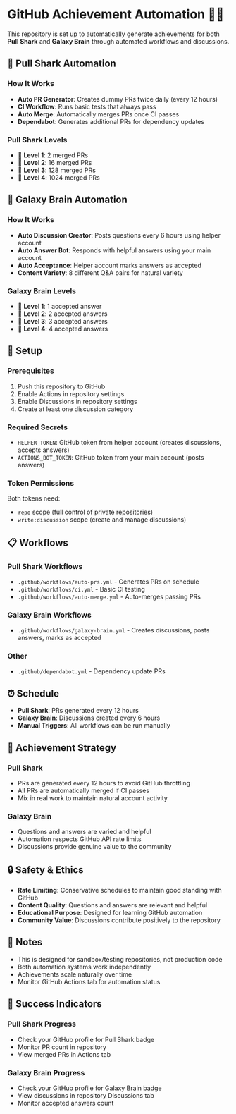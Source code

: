 # GitHub Achievement Automation 🦈🧠

This repository is set up to automatically generate achievements for both **Pull Shark** and **Galaxy Brain** through automated workflows and discussions.

## 🦈 Pull Shark Automation

### How It Works
- **Auto PR Generator**: Creates dummy PRs twice daily (every 12 hours)
- **CI Workflow**: Runs basic tests that always pass
- **Auto Merge**: Automatically merges PRs once CI passes
- **Dependabot**: Generates additional PRs for dependency updates

### Pull Shark Levels
- 🦈 **Level 1**: 2 merged PRs
- 🦈 **Level 2**: 16 merged PRs  
- 🦈 **Level 3**: 128 merged PRs
- 🦈 **Level 4**: 1024 merged PRs

## 🧠 Galaxy Brain Automation

### How It Works
- **Auto Discussion Creator**: Posts questions every 6 hours using helper account
- **Auto Answer Bot**: Responds with helpful answers using your main account
- **Auto Acceptance**: Helper account marks answers as accepted
- **Content Variety**: 8 different Q&A pairs for natural variety

### Galaxy Brain Levels
- 🧠 **Level 1**: 1 accepted answer
- 🧠 **Level 2**: 2 accepted answers
- 🧠 **Level 3**: 3 accepted answers
- 🧠 **Level 4**: 4 accepted answers

## 🚀 Setup

### Prerequisites
1. Push this repository to GitHub
2. Enable Actions in repository settings
3. Enable Discussions in repository settings
4. Create at least one discussion category

### Required Secrets
- `HELPER_TOKEN`: GitHub token from helper account (creates discussions, accepts answers)
- `ACTIONS_BOT_TOKEN`: GitHub token from your main account (posts answers)

### Token Permissions
Both tokens need:
- `repo` scope (full control of private repositories)
- `write:discussion` scope (create and manage discussions)

## 📋 Workflows

### Pull Shark Workflows
- `.github/workflows/auto-prs.yml` - Generates PRs on schedule
- `.github/workflows/ci.yml` - Basic CI testing
- `.github/workflows/auto-merge.yml` - Auto-merges passing PRs

### Galaxy Brain Workflows
- `.github/workflows/galaxy-brain.yml` - Creates discussions, posts answers, marks as accepted

### Other
- `.github/dependabot.yml` - Dependency update PRs

## ⏰ Schedule

- **Pull Shark**: PRs generated every 12 hours
- **Galaxy Brain**: Discussions created every 6 hours
- **Manual Triggers**: All workflows can be run manually

## 🎯 Achievement Strategy

### Pull Shark
- PRs are generated every 12 hours to avoid GitHub throttling
- All PRs are automatically merged if CI passes
- Mix in real work to maintain natural account activity

### Galaxy Brain
- Questions and answers are varied and helpful
- Automation respects GitHub API rate limits
- Discussions provide genuine value to the community

## 🔒 Safety & Ethics

- **Rate Limiting**: Conservative schedules to maintain good standing with GitHub
- **Content Quality**: Questions and answers are relevant and helpful
- **Educational Purpose**: Designed for learning GitHub automation
- **Community Value**: Discussions contribute positively to the repository

## 📝 Notes

- This is designed for sandbox/testing repositories, not production code
- Both automation systems work independently
- Achievements scale naturally over time
- Monitor GitHub Actions tab for automation status

## 🎉 Success Indicators

### Pull Shark Progress
- Check your GitHub profile for Pull Shark badge
- Monitor PR count in repository
- View merged PRs in Actions tab

### Galaxy Brain Progress
- Check your GitHub profile for Galaxy Brain badge
- View discussions in repository Discussions tab
- Monitor accepted answers count 